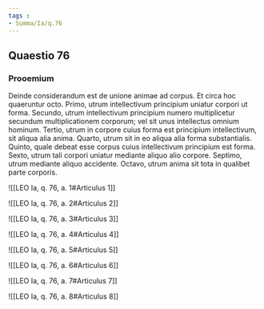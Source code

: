 ```yaml
---
tags : 
- Summa/Ia/q.76
---
```


## Quaestio 76

### Prooemium

Deinde considerandum est de unione animae ad corpus. Et circa hoc quaeruntur octo. Primo, utrum intellectivum principium uniatur corpori ut forma. Secundo, utrum intellectivum principium numero multiplicetur secundum multiplicationem corporum; vel sit unus intellectus omnium hominum. Tertio, utrum in corpore cuius forma est principium intellectivum, sit aliqua alia anima. Quarto, utrum sit in eo aliqua alia forma substantialis. Quinto, quale debeat esse corpus cuius intellectivum principium est forma. Sexto, utrum tali corpori uniatur mediante aliquo alio corpore. Septimo, utrum mediante aliquo accidente. Octavo, utrum anima sit tota in qualibet parte corporis.

![[LEO Ia, q. 76, a. 1#Articulus 1]]

![[LEO Ia, q. 76, a. 2#Articulus 2]]

![[LEO Ia, q. 76, a. 3#Articulus 3]]

![[LEO Ia, q. 76, a. 4#Articulus 4]]

![[LEO Ia, q. 76, a. 5#Articulus 5]]

![[LEO Ia, q. 76, a. 6#Articulus 6]]

![[LEO Ia, q. 76, a. 7#Articulus 7]]

![[LEO Ia, q. 76, a. 8#Articulus 8]]

